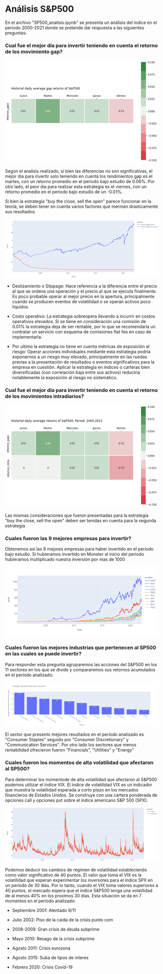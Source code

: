 # Análisis S&P500

En el archivo "SP500_analisis.ipynb" se presenta un análisis del indice en el periodo 2000-2021 donde se pretende dar respuesta a las siguientes preguntas:

### Cual fue el mejor día para invertir teniendo en cuenta el retorno de los movimiento gap?

![gaps](https://github.com/facundoallia/analisisSP500/raw/main/asset/days.png)


Según el analisis realizado, si bien las diferencias no son significativas, el mejor día para invertir solo teniendo en cuenta los rendimientos gap es el martes, con un retorno promedio en el periodo bajo estudio de 0.06%. Por otro lado, el peor dia para realizar esta estrategia es el viernes, con un retorno promedio en el periodo bajo estudio de un -0.01%.

Si bien la estrategia "buy the close, sell the open" parece funcionar en la teoría, se deben tener en cuenta varios factores que merman drasticamente sus resultados:

![strategy](https://github.com/facundoallia/analisisSP500/raw/main/asset/strategy.png)

+ Deslizamiento o Slippage: Hace referencia a la diferencia entre el precio al que se ordena una operación y el precio al que se ejecuta finalmente. Es poco probable operar al mejor precio en la apertura, principalmente cuando se producen eventos de volatilidad o se operan activos poco liquidos.

+ Costo operativo: La estrategia sobreopera llevando a incurrir en costos operativos elevados. Si se tiene en consideración una comisión de 0.01% la estrategia deja de ser rentable, por lo que se recomendaría un contratar un servicio con esquema de comisiones flat fee en caso de implementarla.

+ Por ultimo la estrategia no tiene en cuenta métricas de exposición al riesgo: Operar acciones individuales mediante esta estrategia podría exponernos a un riesgo muy elevado, principalmente en las ruedas previas a la presentación de resultados o eventos significativos para la empresa en cuestión. Aplicar la estrategia en índices o carteras bien diversificadas (con correlación baja entre sus activos) reduciria notablemente la exposición al riesgo no sistemático.

### Cual fue el mejor día para invertir teniendo en cuenta el retorno de los movimientos intradiarios?

![intraday](https://github.com/facundoallia/analisisSP500/raw/main/asset/days_intra.png)


Las mismas consideraciones que fueron presentadas para la estrategia "buy the close, sell the open" deben ser tenidas en cuenta para la segunda estrategia

### Cuales fueron las 9 mejores empresas para invertir?

Obtenemos así las 9 mejores empresas para haber invertido en el periodo bajo estudio. Si hubieramos invertido en Monster al inicio del periodo hubieramos multiplicado nuestra inversión por mas de 1000

![top](https://github.com/facundoallia/analisisSP500/raw/main/asset/top_stocks.png)


### Cuales fueron las mejores industrias que pertenecen al SP500 en las cuales se puede invertir?

Para responder esta pregunta agruparemos las acciones del S&P500 en los 11 sectores en los que se divide y compararemos sus retornos acumulados en el período analizado:

![sectors](https://github.com/facundoallia/analisisSP500/raw/main/asset/sectors.png)

El sector que presento mejores resultados en el período analizado es "Consumer Staples" seguido por "Consumer Discretionary" y "Communication Services". Por otro lado los sectores que menos rentabilidad ofrecieron fueron "Financials", "Utilities" y "Energy"

### Cuales fueron los momentos de alta volatilidad que afectaron al SP500?

Para determinar los momentode de alta volatilidad que afectaron al S&P500 podemos utilizar el índice VIX. El índice de volatilidad VIX es un indicador que muestra la volatilidad esperada a corto plazo en los mercados financieros de Estados Unidos. Se construye con una cartera ponderada de opciones call y opciones put sobre el índice americano S&P 500 (SPX).

![vix](https://github.com/facundoallia/analisisSP500/raw/main/asset/vix.png)

Podemos deducir los cambios de régimen de volatilidad estableciendo como valor significativo de 40 puntos. El valor que toma el VIX es la volatilidad que esperan experimentar los inversores para el índice SPX en un período de 30 días. Por lo tanto, cuando el VIX toma valores superiores a 40 puntos, el mercado espera que el índice S&P500 tenga una volatilidad de al menos 40% en los proximos 30 dias. Esta situación se da en 7 momentos en el período analizado:

 + Septiembre 2001: Atentado 9/11 

 + Julio 2002: Piso de la caída de la crisis punto com
 
 + 2008-2009: Gran crisis de deuda subprime

 + Mayo 2010: Resago de la crisis subprime

 + Agosto 2011: Crisis eurozona

 + Agosto 2015: Suba de tipos de interes
 
 + Febrero 2020: Crisis Covid-19


